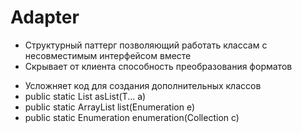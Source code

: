# Adapter

+ Структурный паттерг позволяющий работать классам с несовместимым интерфейсом вместе
+ Скрывает от клиента способность преобразования форматов
- Усложняет код для создания дополнительных классов
- public static List<T> asList(T... a)
- public static ArrayList<T> list(Enumeration<T> e)
- public static Enumeration<T> enumeration(Collection<T> c)

